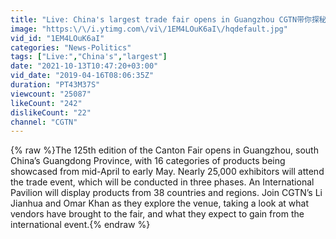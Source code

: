 ```yaml
---
title: "Live: China's largest trade fair opens in Guangzhou CGTN带你探秘第125届广交会"
image: "https:\/\/i.ytimg.com\/vi\/1EM4LOuK6aI\/hqdefault.jpg"
vid_id: "1EM4LOuK6aI"
categories: "News-Politics"
tags: ["Live:","China's","largest"]
date: "2021-10-13T10:47:20+03:00"
vid_date: "2019-04-16T08:06:35Z"
duration: "PT43M37S"
viewcount: "25087"
likeCount: "242"
dislikeCount: "22"
channel: "CGTN"
---
```

{% raw %}The 125th edition of the Canton Fair opens in Guangzhou, south China’s Guangdong Province, with 16 categories of products being showcased from mid-April to early May. Nearly 25,000 exhibitors will attend the trade event, which will be conducted in three phases. An International Pavilion will display products from 38 countries and regions. Join CGTN’s Li Jianhua and Omar Khan as they explore the venue, taking a look at what vendors have brought to the fair, and what they expect to gain from the international event.{% endraw %}

